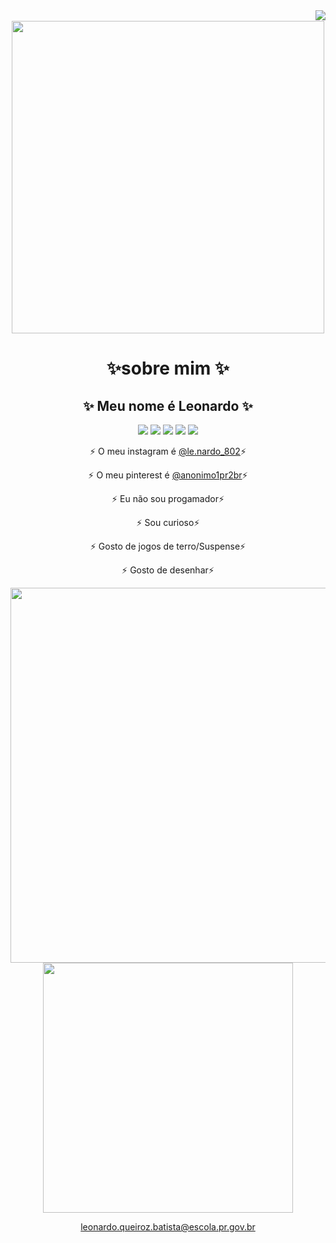  <div align="center">  
  <img align="right" src="https://komarev.com/ghpvc/?username=LeonQ01&color=ff69b4"><br>   

 <td><img src="https://media1.tenor.com/m/JHPSRMwQkCAAAAAC/elmo-hell.gif" align="center"width="500"> </td>
 

 
# ✨sobre mim ✨
  ## ✨ Meu nome é Leonardo ✨  
  
 <a href="https://steamcommunity.com/profiles/76561199736834109/" target="_blank"><img src="https://img.shields.io/badge/Steam-000000?style=for-the-badge&logo=steam&logoColor=white" target="_blank"></a>
 <a href="https://www.instagram.com/le.onardo_802/" target="_blank"><img src="https://img.shields.io/badge/-Instagram-%23E4405F?style=for-the-badge&logo=instagram&logoColor=white" target="_blank"></a>
 <a href="https://github.com/LeonQ01" target="_blank"><img src="https://img.shields.io/badge/GitHub-100000?style=for-the-badge&logo=github&logoColor=white" target="_blank"></a>
  <a href = "https://br.pinterest.com/anonimo1pr2br/"><img src="https://img.shields.io/badge/-pinterest-%23E4405F?style=for-the-badge&logo=pinterest&logoColor=white" target="_red"></a>
   <a href = "https://outlook.live.com/mail/0/deeplink/compose?mailtouri=mailto%3Aleonardo.queiroz.batista%40escola.pr.gov.br"><img src="https://img.shields.io/badge/-Gmail-%23333?style=for-the-badge&logo=gmail&logoColor=white" target="_blank"></a>


   
 ⚡ O meu instagram é [@le.nardo_802](https://www.instagram.com/le.onardo_802/)⚡ 
 
  ⚡ O meu pinterest é [@anonimo1pr2br](https://br.pinterest.com/anonimo1pr2br/)⚡ 
  

⚡ Eu não sou progamador⚡

   ⚡ Sou curioso⚡ 

⚡ Gosto de jogos de terro/Suspense⚡

⚡ Gosto de desenhar⚡

 <td><img src="https://media1.tenor.com/m/GoXnaLujI14AAAAC/foxy-the-rock.gif" align="center" src="Welcome.png" width="600"> </td> <td><img src="https://media1.tenor.com/m/Et8ofT6Ng8AAAAAC/bruh-fnaf.gif" align="center" src="Welcome.png" width="400"> </td>

  leonardo.queiroz.batista@escola.pr.gov.br
  



